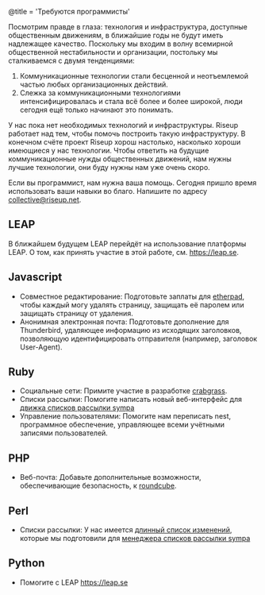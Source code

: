 @title = 'Требуются программисты'

Посмотрим правде в глаза: технология и инфраструктура, доступные общественным движениям, в ближайшие годы не будут иметь надлежащее качество. Поскольку мы входим в волну всемирной общественной нестабильности и организации, постольку мы сталкиваемся с двумя тенденциями:

1. Коммуникационные технологии стали бесценной и неотъемлемой частью любых организационных действий.
1. Слежка за коммуникационными технологиями интенсифицировалась и стала всё более и более широкой, люди сегодня ещё только начинают это понимать.

У нас пока нет необходимых технологий и инфраструктуры. Riseup работает над тем, чтобы помочь построить такую инфраструктуру. В конечном счёте проект Riseup хорош настолько, насколько хороши имеющиеся у нас технологии. Чтобы ответить на будущие коммуникационные нужды общественных движений, нам нужны лучшие технологии, они буду нужны нам уже очень скоро.

Если вы программист, нам нужна ваша помощь. Сегодня пришло время использовать ваши навыки во благо. Напишите по адресу collective@riseup.net.

## LEAP

В ближайшем будущем LEAP перейдёт на использование платформы LEAP. О том, как принять участие в этой работе, см. https://leap.se.

## Javascript

* Совместное редактирование: Подготовьте заплаты для [etherpad](https://etherpad.org), чтобы каждый могу удалять страницу, защищать её паролем или защищать страницу от удаления.
* Анонимная электронная почта: Подготовьте дополнение для Thunderbird, удаляющее информацию из исходящих заголовков, позволяющую идентифицировать отправителя (например, заголовок User-Agent).

## Ruby

* Социальные сети: Примите участие в разработке [crabgrass](https://0xacab.org/liberate/crabgrass).
* Списки рассылки: Помогите написать новый веб-интерфейс для [движка списков рассылки sympa](https://www.sympa.org.)
* Управление пользователями: Помогите нам переписать nest, программное обеспечение, управляющее всеми учётными записями пользователей.

## PHP

* Веб-почта: Добавьте дополнительные возможности, обеспечивающие безопасность, к [roundcube](https://roundcube.net).

## Perl

* Списки рассылки: У нас имеется [длинный список изменений](https://labs.riseup.net/code/projects/sympa/issues), которые мы подготовили для [менеджера списков рассылки sympa](https://www.sympa.org.)

## Python

* Помогите с LEAP https://leap.se
